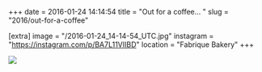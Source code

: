 +++
date = 2016-01-24 14:14:54
title = "Out for a coffee… "
slug = "2016/out-for-a-coffee"

[extra]
image = "/2016-01-24_14-14-54_UTC.jpg"
instagram = "https://instagram.com/p/BA7L11VIIBD"
location = "Fabrique Bakery"
+++

<img src="/2016-01-24_14-14-54_UTC.jpg" />
